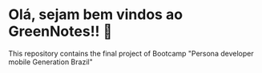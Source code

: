 # Olá, sejam bem vindos ao GreenNotes!! :crocodile:
This repository contains the final project of Bootcamp "Persona developer mobile Generation Brazil"
